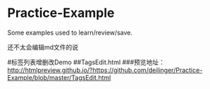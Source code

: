Practice-Example
================

Some examples used to learn/review/save.

还不太会编辑md文件的说


#标签列表增删改Demo
##TagsEdit.html
###预览地址：http://htmlpreview.github.io/?https://github.com/deilinger/Practice-Example/blob/master/TagsEdit.html
